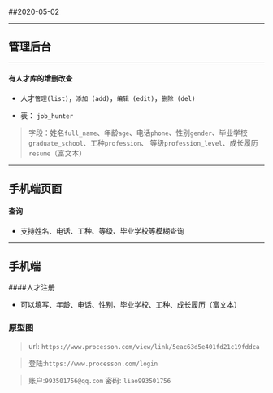 ##2020-05-02
____________
## 管理后台
************
#### 有人才库的增删改查
* 人才`管理(list)`，`添加 (add)`，`编辑 (edit)`，`删除 (del)`
 
 
* 表： `job_hunter`
> 字段：姓名`full_name`、年龄`age`、电话`phone`、性别`gender`、毕业学校`graduate_school`、工种`profession`、
> 等级`profession_level`、成长履历`resume`（富文本）
____________
## 手机端页面

#### 查询
* 支持姓名、电话、工种、等级、毕业学校等模糊查询
____________
## 手机端

####人才注册

* 可以填写、年龄、电话、性别、毕业学校、工种、成长履历（富文本）        


### 原型图
                                         
> url: `https://www.processon.com/view/link/5eac63d5e401fd21c19fddca`
  
> 登陆:`https://www.processon.com/login`  
    
> 账户:`993501756@qq.com` 密码: `liao993501756`                                                                                                          




